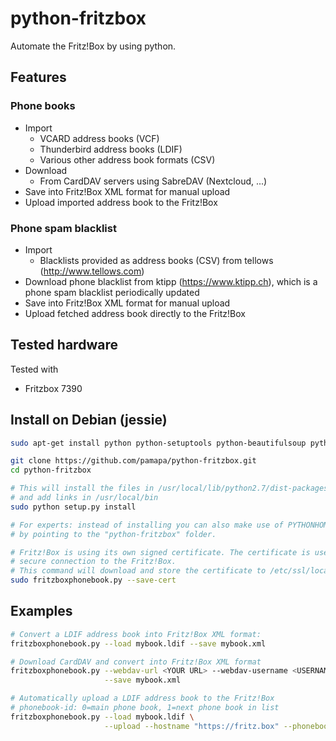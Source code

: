 # python-fritzbox
Automate the Fritz!Box by using python.


## Features

### Phone books
- Import
  - VCARD address books (VCF)
  - Thunderbird address books (LDIF)
  - Various other address book formats (CSV)
- Download
  - From CardDAV servers using SabreDAV (Nextcloud, ...)
- Save into Fritz!Box XML format for manual upload
- Upload imported address book to the Fritz!Box

### Phone spam blacklist
- Import
  - Blacklists provided as address books (CSV) from tellows (http://www.tellows.com)
- Download phone blacklist from ktipp (https://www.ktipp.ch), which is a phone spam blacklist periodically updated
- Save into Fritz!Box XML format for manual upload
- Upload fetched address book directly to the Fritz!Box
 

## Tested hardware
Tested with
- Fritzbox 7390


## Install on Debian (jessie)
```bash
sudo apt-get install python python-setuptools python-beautifulsoup python-ldap python-requests python-vobject python-pil

git clone https://github.com/pamapa/python-fritzbox.git
cd python-fritzbox

# This will install the files in /usr/local/lib/python2.7/dist-packages/
# and add links in /usr/local/bin
sudo python setup.py install

# For experts: instead of installing you can also make use of PYTHONHOME
# by pointing to the "python-fritzbox" folder.

# Fritz!Box is using its own signed certificate. The certificate is used to verify the
# secure connection to the Fritz!Box.
# This command will download and store the certificate to /etc/ssl/localcerts.
sudo fritzboxphonebook.py --save-cert
```


## Examples
```bash
# Convert a LDIF address book into Fritz!Box XML format:
fritzboxphonebook.py --load mybook.ldif --save mybook.xml

# Download CardDAV and convert into Fritz!Box XML format
fritzboxphonebook.py --webdav-url <YOUR URL> --webdav-username <USERNAME> --webdav-password <YOUR PASSWORD> \
                     --save mybook.xml

# Automatically upload a LDIF address book to the Fritz!Box
# phonebook-id: 0=main phone book, 1=next phone book in list
fritzboxphonebook.py --load mybook.ldif \
                     --upload --hostname "https://fritz.box" --phonebook-id 1 --password <YOUR PASSWORD>
```

